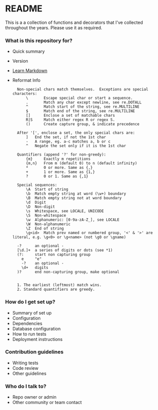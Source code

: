 # README #

This is a a collection of functions and decorators that I've collected
throughout the years.  Please use it as required.

### What is this repository for? ###

* Quick summary
* Version
* [Learn Markdown](https://bitbucket.org/tutorials/markdowndemo)
* Reformat Info

        Non-special chars match themselves.  Exceptions are special characters:
            \       Escape special char or start a sequence.
            .       Match any char except newline, see re.DOTALL
            ^       Match start of the string, see re.MULTILINE
            $       Match end of the string, see re.MULTILINE
            []      Enclose a set of matchable chars
            R|S     Match either regex R or regex S.
            ()      Create capture group, & indicate precedence

        After '[', enclose a set, the only special chars are:
            ]   End the set, if not the 1st char
            -   A range, eg. a-c matches a, b or c
            ^   Negate the set only if it is the 1st char

        Quantifiers (append '?' for non-greedy):
            {m}     Exactly m repetitions
            {m,n}   From m (default 0) to n (default infinity)
            *       0 or more. Same as {,}
            +       1 or more. Same as {1,}
            ?       0 or 1. Same as {,1}

        Special sequences:
            \A  Start of string
            \b  Match empty string at word (\w+) boundary
            \B  Match empty string not at word boundary
            \d  Digit
            \D  Non-digit
            \s  Whitespace, see LOCALE, UNICODE
            \S  Non-whitespace
            \w  Alphanumeric: [0-9a-zA-Z_], see LOCALE
            \W  Non-alphanumeric
            \Z  End of string
            \g<id>  Match prev named or numbered group, '<' & '>' are literal, e.g. \g<0> or \g<name> (not \g0 or \gname)

        -?      an optional -
        [\d.]+  a series of digits or dots (see *1)
        (?:     start non capturing group
          e     "e"
          -?    an optional -
          \d+   digits
        )?      end non-capturing group, make optional


        1. The earliest (leftmost) match wins.
        2. Standard quantifiers are greedy.

### How do I get set up? ###

* Summary of set up
* Configuration
* Dependencies
* Database configuration
* How to run tests
* Deployment instructions

### Contribution guidelines ###

* Writing tests
* Code review
* Other guidelines

### Who do I talk to? ###

* Repo owner or admin
* Other community or team contact